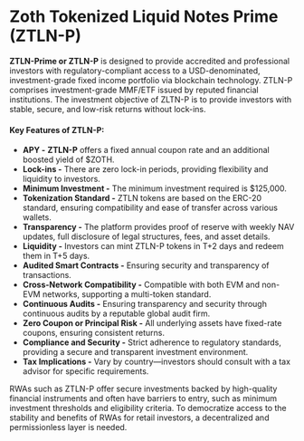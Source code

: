 # Zoth Tokenized Liquid Notes Prime (ZTLN-P)

**ZTLN-Prime or ZTLN-P** is designed to provide accredited and professional investors with regulatory-compliant access to a USD-denominated, investment-grade fixed income portfolio via blockchain technology. ZTLN-P comprises investment-grade MMF/ETF issued by reputed financial institutions. The investment objective of ZLTN-P is to provide investors with stable, secure, and low-risk returns without lock-ins.

#### **Key Features of ZTLN-P:**

* **APY -** **ZTLN-P** offers a fixed annual coupon rate and an additional boosted yield of $ZOTH.
* **Lock-ins -** There are zero lock-in periods, providing flexibility and liquidity to investors.
* **Minimum Investment -** The minimum investment required is $125,000.
* **Tokenization Standard -** ZTLN tokens are based on the ERC-20 standard, ensuring compatibility and ease of transfer across various wallets.
* **Transparency -** The platform provides proof of reserve with weekly NAV updates, full disclosure of legal structures, fees, and asset details.
* **Liquidity -** Investors can mint ZTLN-P tokens in T+2 days and redeem them in T+5 days.
* **Audited Smart Contracts -** Ensuring security and transparency of transactions.
* **Cross-Network Compatibility -** Compatible with both EVM and non-EVM networks, supporting a multi-token standard.
* **Continuous Audits -** Ensuring transparency and security through continuous audits by a reputable global audit firm.
* **Zero Coupon or Principal Risk -** All underlying assets have fixed-rate coupons, ensuring consistent returns.
* **Compliance and Security -** Strict adherence to regulatory standards, providing a secure and transparent investment environment.
* **Tax Implications -** Vary by country—investors should consult with a tax advisor for specific requirements.

RWAs such as ZTLN-P offer secure investments backed by high-quality financial instruments and often have barriers to entry, such as minimum investment thresholds and eligibility criteria. To democratize access to the stability and benefits of RWAs for retail investors, a decentralized and permissionless layer is needed.
